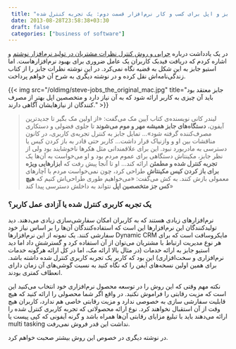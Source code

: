```yaml
---
 title: "درس‌هایی از استیو جابز و اپل برای کسب و کار نرم‌افزار قسمت دوم: یک تجربه کنترل شده" 
 date: 2013-08-28T23:58:38+03:30
 draft: false 
 categories: ["business of software"]
---
```


در یک یادداشت درباره [چرایی و روش کنترل نظرات مشتریان در تولید نرم‌افزار نوشتم](/post/40-چرایی-و-روش-کنترل-نظرات-مشتریان-در-تولید-نرم-افزار/) و اشاره کردم که دریافت فیدبک کاربران یک عامل ضروری برای بهبود نرم‌افزارهاست. اما استیو جابز به این شکل به قضیه نگاه نمی‌کرد. در این نوشته نظرات جابز را از کتاب زندگی‌نامه‌اش نقل کرده و در نوشته دیگری به شرح آن خواهم پرداخت.


{{< img src="/oldimg/steve-jobs_the_original_mac.jpg" title="جابز معتقد بود باید آن چیزی به کاربر ارائه شود که به آن نیاز دارد و متخصصین اپل بهتر از مصرف کنندگان از نیازهایشان آگاهی دارند." >}}


> لیندر کانی نویسنده‌ی کتاب آیین مک می‌گفت: «از اولین مک بگیر تا جدیدترین آیفون، **دستگاه‌های جابز همیشه مهر و موم می‌شوند** تا جلوی فضولی و دستکاری مصرف‌کننده گرفته شود»... تمایل جابز به کنترل تجربه‌ی کاربری، در کانون مناقشات بین او و وازنیاک قرار داشت... کاربر حتی قادر به باز کردن کیس یا دسترسی به مادربورد نبود. این برای علاقمندانی مثل هکرها ناخوشایند بود ولی از نظر جابز، مکینتاش دستگاهی برای عموم مردم بود و او می‌خواست به آن‌ها یک **تجربه کنترل شده و مطمئن** ارائه کند... او تا آنجا پیش رفت که **ابزارهایی ویژه برای باز کردن کیس مکینتاش** طراحی کرد، چون نمی‌خواست مردم با آچارهای معمولی بازش کنند. به کش می‌گفت: «می‌خواهیم طوری طراحی‌اش کنیم که **هیچ کس جز متخصصین اپل** نتواند به داخلش دسترسی پیدا کند»



### یک تجربه کاربری کنترل شده یا آزادی عمل کاربر؟



نرم‌افزارهای زیادی هستند که به کاربران امکان سفارشی‌سازی زیادی می‌دهند. دید تولیدکنندگان این نرم‌افزارها این است که استفاده‌کنندگان آن‌ها را بر اساس نیاز خود سفارشی کنند. یک نمونه از این نرم‌افزارها Dynamic CRM مایکروسافت است که برای هر نوع مدیریت ارتباط با مشتریان می‌توان از آن استفاده کرد و گسترشش داد اما دید استیو جابز به ارائه خدمات (در مثال بالا ارائه مک، اما در کل ارائه هرگونه خدمات نرم‌افزاری و سخت‌افزاری) این بود که کاربر یک تجربه کاربری کنترل شده داشته باشد. برای همین اولین نسخه‌های آیفن را که نگاه کنید به نسبت گوشی‌های آن زمان دارای انعطاف کمتری بودند.



نکته مهم وقتی که این روش را در توسعه محصول نرم‌افزاری خود انتخاب می‌کنید این است که مزیت رقابتی را فراموش نکنید. در واقع اگر شما محصولی را ارائه کنید که هیچ قابلیت سفارشی سازی به خصوصی ندارد و مزیت رقابتی خاصی هم ندارد، کاربران هیچ وقت از آن استقبال نخواهند کرد. نوع ارائه محصولاتی که تجربه کاربری کنترل شده را ارائه می‌دهند باید با تبلیغ مزایای رقابتی آن‌ها همراه باشد و گرنه آیفونی که کپی پیست یا multi tasking نداشت این قدر فروش نمی‌رفت.



در نوشته دیگری در خصوص این روش بیشتر صحبت خواهم کرد.

